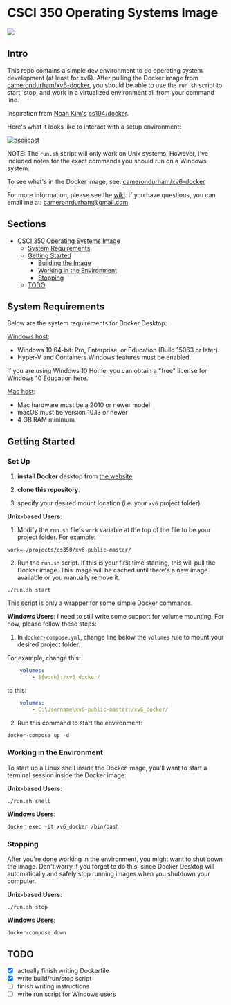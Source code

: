 # CSCI 350 Operating Systems Image

<a href="https://github.com/marketplace/actions/super-linter">
  <img align="left" src="https://github.com/camerondurham/cs350-docker/workflows/Lint%20Code%20Base/badge.svg" />
</a>

<br>

## Intro

This repo contains a simple dev environment to do operating system development
(at least for xv6). After pulling the Docker image from
[camerondurham/xv6-docker](https://github.com/camerondurham/xv6-docker), you
should be able to use the `run.sh` script to start, stop, and work in a
virtualized environment all from your command line.

Inspiration from [Noah Kim's](https://github.com/noahbkim) [cs104/docker](https://github.com/csci104/docker).

Here's what it looks like to interact with a setup environment:

[![asciicast](https://asciinema.org/a/308534.svg)](https://asciinema.org/a/308534)

NOTE: The `run.sh` script will only work on Unix systems. However, I've included notes for the exact commands you should run on a Windows system.

To see what's in the Docker image, see: [camerondurham/xv6-docker](https://github.com/camerondurham/xv6-docker)

For more information, please see the [wiki](https://github.com/camerondurham/cs350-docker/wiki). If you have questions, you can email me at:
cameronrdurham@gmail.com


## Sections

- [CSCI 350 Operating Systems Image](#csci-350-operating-systems-image)
  - [System Requirements](#system-requirements)
  - [Getting Started](#getting-started)
    - [Building the Image](#building-the-image)
    - [Working in the Environment](#working-in-the-environment)
    - [Stopping](#stopping)
  - [TODO](#todo)

## System Requirements

Below are the system requirements for Docker Desktop:

[Windows host](https://docs.docker.com/docker-for-windows/install/):

- Windows 10 64-bit: Pro, Enterprise, or Education (Build 15063 or later).
- Hyper-V and Containers Windows features must be enabled.

If you are using Windows 10 Home, you can obtain a "free" license for Windows 10 Education [here](https://viterbiit.usc.edu/services/hardware-software/microsoft-imagine-downloads/).

[Mac host](https://docs.docker.com/docker-for-mac/install/):

- Mac hardware must be a 2010 or newer model
- macOS must be version 10.13 or newer
- 4 GB RAM minimum

## Getting Started


### Set Up

1. **install Docker** desktop from [the website](https://www.docker.com/products/docker-desktop)

2. **clone this repository**.

3. specify your desired mount location (i.e. your `xv6` project folder)

**Unix-based Users**:

1. Modify the `run.sh` file's `work` variable at the top of the file to be your project folder.
For example:

```shell
work=~/projects/cs350/xv6-public-master/
```

2. Run the `run.sh` script. If this is your first time starting, this will
pull the Docker image. This image will be cached until there's a new image
available or you manually remove it.

```shell
./run.sh start
```

This script is only a wrapper for some simple Docker commands.

**Windows Users**: I need to still write some support for volume mounting. For now, please follow these steps:

1. In `docker-compose.yml`, change line below the `volumes` rule to mount your desired project folder.

For example, change this:

```yml
    volumes:
        - ${work}:/xv6_docker/
```

to this:

```yml
    volumes:
        - C:\Username\xv6-public-master:/xv6_docker/
```

2. Run this command to start the environment:

```shell
docker-compose up -d
```

### Working in the Environment

To start up a Linux shell inside the Docker image, you'll want to start a terminal session inside the Docker image:

**Unix-based Users**:

```shell
./run.sh shell
```

**Windows Users**:

```shell
docker exec -it xv6_docker /bin/bash
```

### Stopping

After you're done working in the environment, you might want to shut down the image. Don't worry if you forget to
do this, since Docker Desktop will automatically and safely stop running images when you shutdown your computer.

**Unix-based Users**:

```shell
./run.sh stop
```

**Windows Users**:

```shell
docker-compose down
```

## TODO

- [x] actually finish writing Dockerfile
- [x] write build/run/stop script
- [ ] finish writing instructions
- [ ] write run script for Windows users
